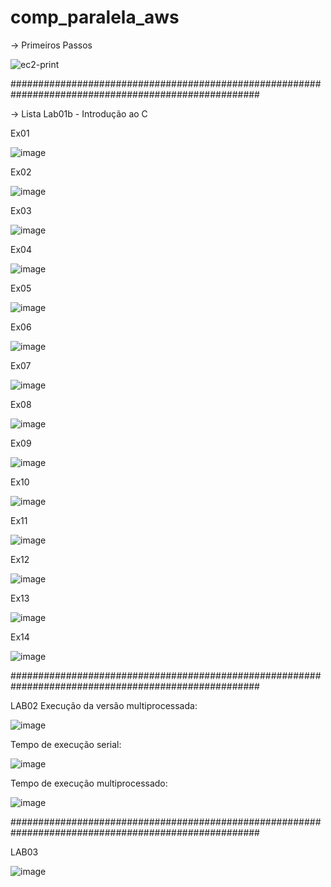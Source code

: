 # comp_paralela_aws
-> Primeiros Passos

![ec2-print](https://github.com/Josebentivi/comp_paralela_aws/assets/94560949/461dbae5-b92c-40a6-8978-885c57006bb1)

#####################################################################################################

-> Lista Lab01b - Introdução ao C

Ex01

![image](https://github.com/Josebentivi/comp_paralela_aws/assets/94560949/2603e04f-8b1a-490a-a190-dab985b85c2f)

Ex02

![image](https://github.com/Josebentivi/comp_paralela_aws/assets/94560949/93d33665-68b6-4e6c-9f4b-daf6799e7aac)

Ex03

![image](https://github.com/Josebentivi/comp_paralela_aws/assets/94560949/829ef762-f483-4b3b-a1b5-6ff895c83c99)

Ex04

![image](https://github.com/Josebentivi/comp_paralela_aws/assets/94560949/b81994c8-3865-4905-a166-97533d81b270)


Ex05

![image](https://github.com/Josebentivi/comp_paralela_aws/assets/94560949/c8793b21-accf-46b0-b1b5-f4ccdda5cb12)

Ex06

![image](https://github.com/Josebentivi/comp_paralela_aws/assets/94560949/d37a21e9-7fae-43f8-9fd7-c9e3c01c0784)

Ex07

![image](https://github.com/Josebentivi/comp_paralela_aws/assets/94560949/388f1e38-f33f-4873-b396-b5af61c8198e)

Ex08

![image](https://github.com/Josebentivi/comp_paralela_aws/assets/94560949/953b12b5-8175-401a-bca4-ec9a4301a42f)

Ex09

![image](https://github.com/Josebentivi/comp_paralela_aws/assets/94560949/276e2d52-33aa-4d88-9070-971bb6c68e32)

Ex10

![image](https://github.com/Josebentivi/comp_paralela_aws/assets/94560949/ec4a0393-65b9-4c5a-90f8-75afd07ab7d6)

Ex11

![image](https://github.com/Josebentivi/comp_paralela_aws/assets/94560949/4ecd03ca-17a7-4d43-a290-2274ae650fbd)

Ex12

![image](https://github.com/Josebentivi/comp_paralela_aws/assets/94560949/05d11518-ea7c-4727-9d41-c0c2117fea92)

Ex13

![image](https://github.com/Josebentivi/comp_paralela_aws/assets/94560949/cf468d00-59a1-47ab-8fb1-826950feaaab)

Ex14

![image](https://github.com/Josebentivi/comp_paralela_aws/assets/94560949/3385778e-cd50-4a7e-9689-8827e26a0d6c)

#####################################################################################################


LAB02
Execução da versão multiprocessada:

![image](https://github.com/Josebentivi/comp_paralela_aws/assets/94560949/31323b93-1012-44bb-a964-e4576fe01548)

Tempo de execução serial:

![image](https://github.com/Josebentivi/comp_paralela_aws/assets/94560949/af4a7c98-e1da-4bbe-bc06-cff473bf9e1c)

Tempo de execução multiprocessado:

![image](https://github.com/Josebentivi/comp_paralela_aws/assets/94560949/7dd36e7a-7b19-48f7-ba17-7742386a89b3)

#####################################################################################################

LAB03

![image](https://github.com/Josebentivi/comp_paralela_aws/assets/94560949/aec10118-9e66-45f6-86ed-f5385ec8d6d7)

